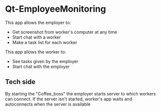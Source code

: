 # Qt-EmployeeMonitoring
This app allows the employer to:
* Get screenshot from worker's computer at any time
* Start chat with a worker
* Make a task list for each worker
  
This app allows the worker to:
* See tasks given by the employer
* Start chat with the employer

## Tech side
By starting the "Coffee_boss" the employer starts server to which workers can connect. If the server isn't started, worker's app waits and autoconnects when the server is available

